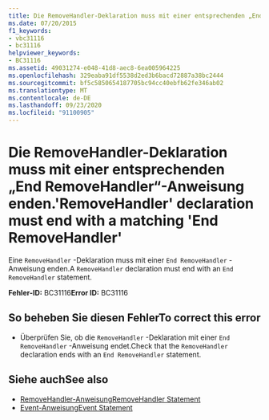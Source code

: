 ```yaml
---
title: Die RemoveHandler-Deklaration muss mit einer entsprechenden „End RemoveHandler“-Anweisung enden.
ms.date: 07/20/2015
f1_keywords:
- vbc31116
- bc31116
helpviewer_keywords:
- BC31116
ms.assetid: 49031274-e048-41d8-aec8-6ea005964225
ms.openlocfilehash: 329eaba91df5538d2ed3b6bacd72887a38bc2444
ms.sourcegitcommit: bf5c5850654187705bc94cc40ebfb62fe346ab02
ms.translationtype: MT
ms.contentlocale: de-DE
ms.lasthandoff: 09/23/2020
ms.locfileid: "91100905"
---
```

# <a name="removehandler-declaration-must-end-with-a-matching-end-removehandler"></a><span data-ttu-id="510d5-102">Die RemoveHandler-Deklaration muss mit einer entsprechenden „End RemoveHandler“-Anweisung enden.</span><span class="sxs-lookup"><span data-stu-id="510d5-102">'RemoveHandler' declaration must end with a matching 'End RemoveHandler'</span></span>

<span data-ttu-id="510d5-103">Eine `RemoveHandler` -Deklaration muss mit einer `End RemoveHandler` -Anweisung enden.</span><span class="sxs-lookup"><span data-stu-id="510d5-103">A `RemoveHandler` declaration must end with an `End RemoveHandler` statement.</span></span>  
  
 <span data-ttu-id="510d5-104">**Fehler-ID:** BC31116</span><span class="sxs-lookup"><span data-stu-id="510d5-104">**Error ID:** BC31116</span></span>  
  
## <a name="to-correct-this-error"></a><span data-ttu-id="510d5-105">So beheben Sie diesen Fehler</span><span class="sxs-lookup"><span data-stu-id="510d5-105">To correct this error</span></span>  
  
- <span data-ttu-id="510d5-106">Überprüfen Sie, ob die `RemoveHandler` -Deklaration mit einer `End RemoveHandler` -Anweisung endet.</span><span class="sxs-lookup"><span data-stu-id="510d5-106">Check that the `RemoveHandler` declaration ends with an `End RemoveHandler` statement.</span></span>  
  
## <a name="see-also"></a><span data-ttu-id="510d5-107">Siehe auch</span><span class="sxs-lookup"><span data-stu-id="510d5-107">See also</span></span>

- [<span data-ttu-id="510d5-108">RemoveHandler-Anweisung</span><span class="sxs-lookup"><span data-stu-id="510d5-108">RemoveHandler Statement</span></span>](../language-reference/statements/removehandler-statement.md)
- [<span data-ttu-id="510d5-109">Event-Anweisung</span><span class="sxs-lookup"><span data-stu-id="510d5-109">Event Statement</span></span>](../language-reference/statements/event-statement.md)

